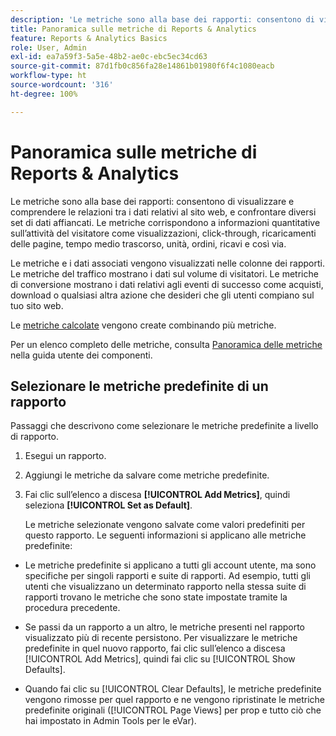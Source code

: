 ```yaml
---
description: 'Le metriche sono alla base dei rapporti: consentono di visualizzare e comprendere le relazioni tra i dati relativi al sito web, e confrontare diversi set di dati affiancati. Le metriche corrispondono a informazioni quantitative sull’attività del visitatore come visualizzazioni, click-through, ricaricamenti delle pagine, tempo medio trascorso, unità, ordini, ricavi e così via.'
title: Panoramica sulle metriche di Reports & Analytics
feature: Reports & Analytics Basics
role: User, Admin
exl-id: ea7a59f3-5a5e-48b2-ae0c-ebc5ec34cd63
source-git-commit: 87d1fb0c856fa28e14861b01980f6f4c1080eacb
workflow-type: ht
source-wordcount: '316'
ht-degree: 100%

---
```


# Panoramica sulle metriche di Reports &amp; Analytics

Le metriche sono alla base dei rapporti: consentono di visualizzare e comprendere le relazioni tra i dati relativi al sito web, e confrontare diversi set di dati affiancati. Le metriche corrispondono a informazioni quantitative sull’attività del visitatore come visualizzazioni, click-through, ricaricamenti delle pagine, tempo medio trascorso, unità, ordini, ricavi e così via.

Le metriche e i dati associati vengono visualizzati nelle colonne dei rapporti. Le metriche del traffico mostrano i dati sul volume di visitatori. Le metriche di conversione mostrano i dati relativi agli eventi di successo come acquisti, download o qualsiasi altra azione che desideri che gli utenti compiano sul tuo sito web.

Le [metriche calcolate](/help/components/c-calcmetrics/cm-overview.md) vengono create combinando più metriche.

Per un elenco completo delle metriche, consulta [Panoramica delle metriche](/help/components/metrics/overview.md) nella guida utente dei componenti.

## Selezionare le metriche predefinite di un rapporto

Passaggi che descrivono come selezionare le metriche predefinite a livello di rapporto.

<!-- 

t_metrics_set_default.xml

 -->

1. Esegui un rapporto.
1. Aggiungi le metriche da salvare come metriche predefinite.
1. Fai clic sull’elenco a discesa **[!UICONTROL Add Metrics]**, quindi seleziona **[!UICONTROL Set as Default]**.

   Le metriche selezionate vengono salvate come valori predefiniti per questo rapporto. Le seguenti informazioni si applicano alle metriche predefinite:

* Le metriche predefinite si applicano a tutti gli account utente, ma sono specifiche per singoli rapporti e suite di rapporti. Ad esempio, tutti gli utenti che visualizzano un determinato rapporto nella stessa suite di rapporti trovano le metriche che sono state impostate tramite la procedura precedente.
* Se passi da un rapporto a un altro, le metriche presenti nel rapporto visualizzato più di recente persistono. Per visualizzare le metriche predefinite in quel nuovo rapporto, fai clic sull’elenco a discesa [!UICONTROL Add Metrics], quindi fai clic su [!UICONTROL Show Defaults].

* Quando fai clic su [!UICONTROL Clear Defaults], le metriche predefinite vengono rimosse per quel rapporto e ne vengono ripristinate le metriche predefinite originali ([!UICONTROL Page Views] per prop e tutto ciò che hai impostato in Admin Tools per le eVar).

